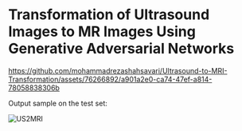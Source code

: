# Transformation of Ultrasound Images to MR Images Using Generative Adversarial Networks



https://github.com/mohammadrezashahsavari/Ultrasound-to-MRI-Transformation/assets/76266892/a901a2e0-ca74-47ef-a814-78058838306b





Output sample on the test set:

![US2MRI](https://github.com/mohammadrezashahsavari/Ultrasound-to-MRI-Slice-Transformation/assets/76266892/e18fed31-1bc1-46ec-8b41-9d1a239191f3)
